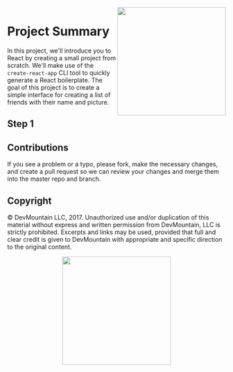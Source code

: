 <img src="https://devmounta.in/img/logowhiteblue.png" width="250" align="right">

# Project Summary

In this project, we'll introduce you to React by creating a small project from scratch. We'll make use of the `create-react-app` CLI tool to quickly generate a React boilerplate. The goal of this project is to create a simple interface for creating a list of friends with their name and picture.

## Step 1




## Contributions

If you see a problem or a typo, please fork, make the necessary changes, and create a pull request so we can review your changes and merge them into the master repo and branch.

## Copyright

© DevMountain LLC, 2017. Unauthorized use and/or duplication of this material without express and written permission from DevMountain, LLC is strictly prohibited. Excerpts and links may be used, provided that full and clear credit is given to DevMountain with appropriate and specific direction to the original content.

<p align="center">
<img src="https://devmounta.in/img/logowhiteblue.png" width="250">
</p>


